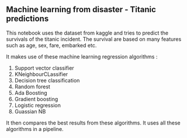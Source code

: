 ## Machine learning from disaster - Titanic predictions

This notebook uses the dataset from kaggle and tries to predict the survivals of the titanic incident. The survival are based on many features such as 
age, sex, fare, embarked etc. 

It makes use of these machine learning regression algorithms :
1. Support vector classifier
2. KNeighbourCLassifier
3. Decision tree classification
4. Random forest 
5. Ada Boosting 
6. Gradient boosting
7. Logistic regression
8. Guassian NB

It then compares the best results from these algorithms. It uses all these algorithms in a pipeline.
